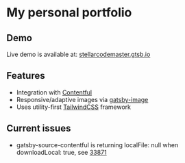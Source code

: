 # My personal portfolio

## Demo

Live demo is available at: [stellarcodemaster.gtsb.io](https://stellarcodemaster.gtsb.io)

## Features

- Integration with [Contentful](https://www.contentful.com) 
- Responsive/adaptive images via [gatsby-image](https://www.gatsbyjs.org/packages/gatsby-image/)
- Uses utility-first [TailwindCSS](https://tailwindcss.com/) framework

## Current issues

- gatsby-source-contentful is returning localFile: null when downloadLocal: true, see [33871](https://github.com/gatsbyjs/gatsby/issues/33871)



